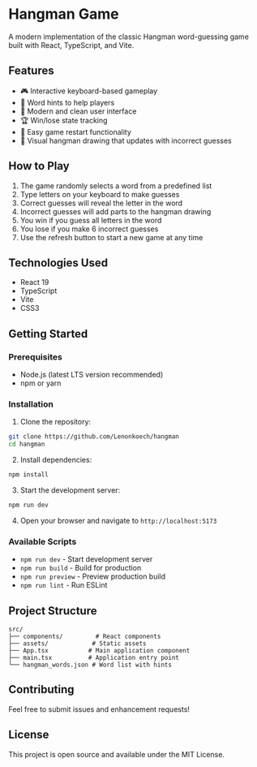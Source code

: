 # Hangman Game

A modern implementation of the classic Hangman word-guessing game built with React, TypeScript, and Vite.

## Features

- 🎮 Interactive keyboard-based gameplay
- 🎯 Word hints to help players
- 🎨 Modern and clean user interface
- 🏆 Win/lose state tracking
- 🔄 Easy game restart functionality
- 🎯 Visual hangman drawing that updates with incorrect guesses

## How to Play

1. The game randomly selects a word from a predefined list
2. Type letters on your keyboard to make guesses
3. Correct guesses will reveal the letter in the word
4. Incorrect guesses will add parts to the hangman drawing
5. You win if you guess all letters in the word
6. You lose if you make 6 incorrect guesses
7. Use the refresh button to start a new game at any time

## Technologies Used

- React 19
- TypeScript
- Vite
- CSS3

## Getting Started

### Prerequisites

- Node.js (latest LTS version recommended)
- npm or yarn

### Installation

1. Clone the repository:
```bash
git clone https://github.com/Lenonkoech/hangman
cd hangman
```

2. Install dependencies:
```bash
npm install
```

3. Start the development server:
```bash
npm run dev
```

4. Open your browser and navigate to `http://localhost:5173`

### Available Scripts

- `npm run dev` - Start development server
- `npm run build` - Build for production
- `npm run preview` - Preview production build
- `npm run lint` - Run ESLint

## Project Structure

```
src/
├── components/         # React components
├── assets/            # Static assets
├── App.tsx           # Main application component
├── main.tsx          # Application entry point
└── hangman_words.json # Word list with hints
```

## Contributing

Feel free to submit issues and enhancement requests!

## License

This project is open source and available under the MIT License.
